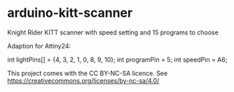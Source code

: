 # arduino-kitt-scanner
Knight Rider KITT scanner with speed setting and 15 programs to choose

Adaption for Attiny24:

  int lightPins[] = {4, 3, 2, 1, 0, 8, 9, 10};
  int programPin = 5;
  int speedPin = A6;

This project comes with the CC BY-NC-SA licence. See https://creativecommons.org/licenses/by-nc-sa/4.0/
